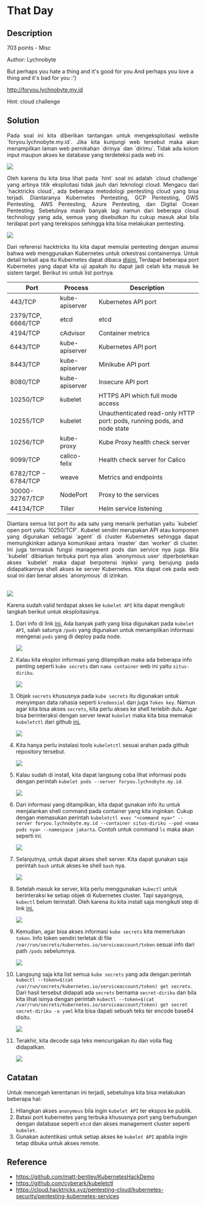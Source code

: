 # That Day
## Description
703 points - Misc

Author: Lychnobyte

But perhaps you hate a thing and it's good for you And perhaps you love a thing and it's bad for you :')

<a href="http://foryou.lychnobyte.my.id">http://foryou.lychnobyte.my.id</a>

Hint: cloud challenge

## Solution

<div style="text-align: justify">Pada soal ini kita diberikan tantangan untuk mengeksploitasi website `foryou.lychnobyte.my.id`. Jika kita kunjungi web tersebut maka akan menampilkan laman web pernikahan `dirinya` dan `dirimu`. Tidak ada kolom input maupun akses ke database yang terdeteksi pada web ini.</div>

![](img/step-1.png)

<div style="text-align: justify">Oleh karena itu kita bisa lihat pada `hint` soal ini adalah `cloud challenge` yang artinya titik eksploitasi tidak jauh dari teknologi cloud. Mengacu dari `hacktricks cloud`, ada beberapa metodologi pentesting cloud yang bisa terjadi. Diantaranya Kubernetes Pentesting, GCP Pentesting, GWS Pentesting, AWS Pentesting, Azure Pentesting, dan Digital Ocean Pentesting. Sebetulnya masih banyak lagi namun dari beberapa cloud technology yang ada, semua yang disebutkan itu cukup masuk akal bila terdapat port yang terekspos sehingga kita bisa melakukan pentesting.</div>

![](img/info-1.png)

<div style="text-align: justify">Dari referensi hacktricks itu kita dapat memulai pentesting dengan asumsi bahwa web menggunakan Kubernetes untuk orkestrasi containernya. Untuk detail terkait apa itu Kubernetes dapat dibaca <a href="https://kubernetes.io/">disini.</a> Terdapat beberapa port Kubernetes yang dapat kita uji apakah itu dapat jadi celah kita masuk ke sistem target. Berikut ini untuk list portnya.</div>

| Port                | Process        | Description                                                             |
|---------------------|----------------|-------------------------------------------------------------------------|
| 443/TCP             | kube-apiserver | Kubernetes API port                                                     |
| 2379/TCP, 6666/TCP  | etcd           | etcd                                                                    |
| 4194/TCP            | cAdvisor       | Container metrics                                                       |
| 6443/TCP            | kube-apiserver | Kubernetes API port                                                     |
| 8443/TCP            | kube-apiserver | Minikube API port                                                       |
| 8080/TCP            | kube-apiserver | Insecure API port                                                       |
| 10250/TCP           | kubelet        | HTTPS API which full mode access                                        |
| 10255/TCP           | kubelet        | Unauthenticated read-only HTTP port: pods, running pods, and node state |
| 10256/TCP           | kube-proxy     | Kube Proxy health check server                                          |
| 9099/TCP            | calico-felix   | Health check server for Calico                                          |
| 6782/TCP - 6784/TCP | weave          | Metrics and endpoints                                                   |
| 30000-32767/TCP     | NodePort       | Proxy to the services                                                   |
| 44134/TCP           | Tiller         | Helm service listening                                                  |


<div style="text-align: justify">Diantara semua list port itu ada satu yang menarik perhatian yaitu `kubelet` open port yaitu `10250/TCP`. Kubelet sendiri merupakan API atau komponen yang digunakan sebagai `agent` di cluster Kubernetes sehingga dapat memungkinkan adanya komunikasi antara `master` dan `worker` di cluster. Ini juga termasuk fungsi management pods dan service nya juga. Bila `kubelet` dibiarkan terbuka port nya alias `anonymous user` diperbolehkan akses `kubelet` maka dapat berpotensi injeksi yang berujung pada didapatkannya shell akses ke server Kubernetes. Kita dapat cek pada web soal ini dan benar akses `anonymous` di izinkan.</div><br/>

![](img/info-4.png)

Karena sudah valid terdapat akses ke `kubelet API` kita dapat mengikuti langkah berikut untuk eksploitasinya.

1. Dari info di link <a href="https://www.deepnetwork.com/blog/2020/01/13/kubelet-api.html">ini.</a> Ada banyak path yang bisa digunakan pada `kubelet API`, salah satunya `/pods` yang digunakan untuk menampilkan informasi mengenai `pods` yang di deploy pada node.

    ![](img/step-2.png)

2. Kalau kita eksplor informasi yang ditampilkan maka ada beberapa info penting seperti `kube secrets` dan `nama container` web ini yaitu `situs-diriku`.

    ![](img/info-2.png)

3. Objek `secrets` khususnya pada `kube secrets` itu digunakan untuk menyimpan data rahasia seperti `kredensial` dan juga `Token key`. Namun agar kita bisa akses `secrets`, kita perlu akses ke shell terlebih dulu. Agar bisa berinteraksi dengan server lewat `kubelet` maka kita bisa memakai `kubeletctl` dari github <a href="https://github.com/cyberark/kubeletctl">ini.</a>

    ![](img/step-3.png)

4. Kita hanya perlu instalasi tools `kubeletctl` sesuai arahan pada github repository tersebut.

    ![](img/info-5.png)

5. Kalau sudah di install, kita dapat langsung coba lihat informasi pods dengan perintah `kubelet pods --server foryou.lychnobyte.my.id`.

    ![](img/step-4.png)

6. Dari informasi yang ditampilkan, kita dapat gunakan info itu untuk menjalankan shell command pada container yang kita inginkan. Cukup dengan memasukan perintah `kubeletctl exec "<command nya>" --server foryou.lychnobyte.my.id --container situs-diriku --pod <nama pods nya> --namespace jakarta`. Contoh untuk command `ls` maka akan seperti ini.

    ![](img/step-5.png)

7. Selanjutnya, untuk dapat akses shell server. Kita dapat gunakan saja perintah `bash` untuk akses ke shell `bash` nya.

    ![](img/step-6.png)

8. Setelah masuk ke server, kita perlu menggunakan `kubectl` untuk berinteraksi ke setiap objek di Kubernetes cluster. Tapi sayangnya, `kubectl` belum terinstall. Oleh karena itu kita install saja mengikuti step di link <a href="https://github.com/matt-bentley/KubernetesHackDemo#kubectl">ini.</a>

    ![](img/info-3.png)

9. Kemudian, agar bisa akses informasi `kube secrets` kita memerlukan `token`. Info token sendiri terletak di file `/var/run/secrets/kubernetes.io/serviceaccount/token` sesuai info dari path `/pods` sebelumnya.

    ![](img/info-2.png)

10. Langsung saja kita list semua `kube secrets` yang ada dengan perintah `kubectl --token=$(cat /var/run/secrets/kubernetes.io/serviceaccount/token) get secrets`. Dari hasil tersebut didapati ada `secrets` bernama `secret-diriku` dan bila kita lihat isinya dengan perintah `kubectl --token=$(cat /var/run/secrets/kubernetes.io/serviceaccount/token) get secret secret-diriku -o yaml` kita bisa dapati sebuah teks ter encode base64 disitu.

    ![](img/step-7.png)

11. Terakhir, kita decode saja teks mencurigakan itu dan voila flag didapatkan.

    ![](img/step-8.png)

## Catatan
Untuk mencegah kerentanan ini terjadi, sebetulnya kita bisa melakukan beberapa hal:
1. Hilangkan akses `anonymous` bila ingin `kubelet API` ter ekspos ke publik.
2. Batasi port kubernetes yang terbuka khususnya port yang berhubungan dengan database seperti `etcd` dan akses management cluster seperti `kubelet`.
3. Gunakan autentikasi untuk setiap akses ke `kubelet API` apabila ingin tetap dibuka untuk akses remote.

## Reference
- https://github.com/matt-bentley/KubernetesHackDemo
- https://github.com/cyberark/kubeletctl
- https://cloud.hacktricks.xyz/pentesting-cloud/kubernetes-security/pentesting-kubernetes-services

